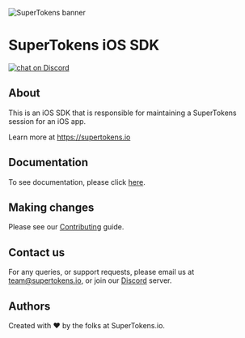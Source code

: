 
![SuperTokens banner](https://raw.githubusercontent.com/supertokens/supertokens-logo/master/images/Artboard%20%E2%80%93%2027%402x.png)

# SuperTokens iOS SDK

<a href="https://supertokens.io/discord">
<img src="https://img.shields.io/discord/603466164219281420.svg?logo=discord"
    alt="chat on Discord"></a>
    
## About
This is an iOS SDK that is responsible for maintaining a SuperTokens session for an iOS app.

Learn more at https://supertokens.io

## Documentation
To see documentation, please click [here](https://supertokens.io/docs/ios/installation).

## Making changes
Please see our [Contributing](https://github.com/supertokens/supertokens-ios/blob/master/CONTRIBUTING.md) guide.

## Contact us
For any queries, or support requests, please email us at team@supertokens.io, or join our [Discord](supertokens.io/discord) server.

## Authors
Created with :heart: by the folks at SuperTokens.io.

